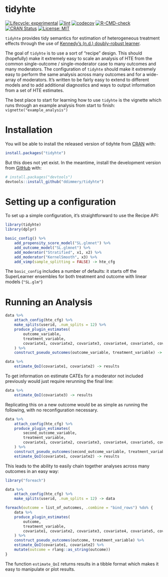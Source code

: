 
<!-- README.md is generated from README.Rmd. Please edit that file -->

# tidyhte

<!-- badges: start -->

[![Lifecycle:
experimental](https://img.shields.io/badge/lifecycle-experimental-orange.svg)](https://lifecycle.r-lib.org/articles/stages.html#experimental)
[![lint](https://github.com/ddimmery/tidyhte/actions/workflows/lint.yaml/badge.svg)](https://github.com/ddimmery/tidyhte/actions/workflows/lint.yaml)
[![codecov](https://codecov.io/gh/ddimmery/tidyhte/branch/main/graph/badge.svg?token=AHT3X4S2KQ)](https://codecov.io/gh/ddimmery/tidyhte)
[![R-CMD-check](https://github.com/ddimmery/tidyhte/actions/workflows/R-CMD-check.yaml/badge.svg)](https://github.com/ddimmery/tidyhte/actions/workflows/R-CMD-check.yaml)
[![CRAN
Status](https://www.r-pkg.org/badges/version/tidyhte)](https://cran.r-project.org/package=tidyhte)
[![License:
MIT](https://img.shields.io/badge/License-MIT-yellow.svg)](https://opensource.org/licenses/MIT)
<!-- badges: end -->

`tidyhte` provides tidy semantics for estimation of heterogeneous
treatment effects through the use of [Kennedy’s (n.d.) doubly-robust
learner](https://arxiv.org/abs/2004.14497).

The goal of `tidyhte` is to use a sort of “recipe” design. This should
(hopefully) make it extremely easy to scale an analysis of HTE from the
common single-outcome / single-moderator case to many outcomes and many
moderators. The configuration of `tidyhte` should make it extremely easy
to perform the same analysis across many outcomes and for a wide-array
of moderators. It’s written to be fairly easy to extend to different
models and to add additional diagnostics and ways to output information
from a set of HTE estimates.

The best place to start for learning how to use `tidyhte` is the
vignette which runs through an example analysis from start to finish:
`vignette("example_analysis")`

# Installation

You will be able to install the released version of tidyhte from
[CRAN](https://CRAN.R-project.org) with:

``` r
install.packages("tidyhte")
```

But this does not yet exist. In the meantime, install the development
version from [GitHub](https://github.com/) with:

``` r
# install.packages("devtools")
devtools::install_github("ddimmery/tidyhte")
```

# Setting up a configuration

To set up a simple configuration, it’s straightforward to use the Recipe
API:

``` r
library(tidyhte)
library(dplyr)

basic_config() %>%
    add_propensity_score_model("SL.glmnet") %>%
    add_outcome_model("SL.glmnet") %>%
    add_moderator("Stratified", x1, x2) %>%
    add_moderator("KernelSmooth", x3) %>%
    add_vimp(sample_splitting = FALSE) -> hte_cfg
```

The `basic_config` includes a number of defaults: it starts off the
SuperLearner ensembles for both treatment and outcome with linear models
(`"SL.glm"`)

# Running an Analysis

``` r
data %>%
    attach_config(hte_cfg) %>%
    make_splits(userid, .num_splits = 12) %>%
    produce_plugin_estimates(
        outcome_variable,
        treatment_variable,
        covariate1, covariate2, covariate3, covariate4, covariate5, covariate6
    ) %>%
    construct_pseudo_outcomes(outcome_variable, treatment_variable) -> data

data %>%
    estimate_QoI(covariate1, covariate2) -> results
```

To get information on estimate CATEs for a moderator not included
previously would just require rerunning the final line:

``` r
data %>%
    estimate_QoI(covariate3) -> results
```

Replicating this on a new outcome would be as simple as running the
following, with no reconfiguration necessary.

``` r
data %>%
    attach_config(hte_cfg) %>%
    produce_plugin_estimates(
        second_outcome_variable,
        treatment_variable,
        covariate1, covariate2, covariate3, covariate4, covariate5, covariate6
    ) %>%
    construct_pseudo_outcomes(second_outcome_variable, treatment_variable) %>%
    estimate_QoI(covariate1, covariate2) -> results
```

This leads to the ability to easily chain together analyses across many
outcomes in an easy way:

``` r
library("foreach")

data %>%
    attach_config(hte_cfg) %>%
    make_splits(userid, .num_splits = 12) -> data

foreach(outcome = list_of_outcomes, .combine = "bind_rows") %do% {
    data %>%
    produce_plugin_estimates(
        outcome,
        treatment_variable,
        covariate1, covariate2, covariate3, covariate4, covariate5, covariate6
    ) %>%
    construct_pseudo_outcomes(outcome, treatment_variable) %>%
    estimate_QoI(covariate1, covariate2) %>%
    mutate(outcome = rlang::as_string(outcome))
}
```

The function `estimate_QoI` returns results in a tibble format which
makes it easy to manipulate or plot results.
